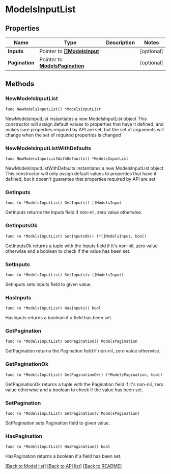 # ModelsInputList

## Properties

Name | Type | Description | Notes
------------ | ------------- | ------------- | -------------
**Inputs** | Pointer to [**[]ModelsInput**](ModelsInput.md) |  | [optional] 
**Pagination** | Pointer to [**ModelsPagination**](ModelsPagination.md) |  | [optional] 

## Methods

### NewModelsInputList

`func NewModelsInputList() *ModelsInputList`

NewModelsInputList instantiates a new ModelsInputList object
This constructor will assign default values to properties that have it defined,
and makes sure properties required by API are set, but the set of arguments
will change when the set of required properties is changed

### NewModelsInputListWithDefaults

`func NewModelsInputListWithDefaults() *ModelsInputList`

NewModelsInputListWithDefaults instantiates a new ModelsInputList object
This constructor will only assign default values to properties that have it defined,
but it doesn't guarantee that properties required by API are set

### GetInputs

`func (o *ModelsInputList) GetInputs() []ModelsInput`

GetInputs returns the Inputs field if non-nil, zero value otherwise.

### GetInputsOk

`func (o *ModelsInputList) GetInputsOk() (*[]ModelsInput, bool)`

GetInputsOk returns a tuple with the Inputs field if it's non-nil, zero value otherwise
and a boolean to check if the value has been set.

### SetInputs

`func (o *ModelsInputList) SetInputs(v []ModelsInput)`

SetInputs sets Inputs field to given value.

### HasInputs

`func (o *ModelsInputList) HasInputs() bool`

HasInputs returns a boolean if a field has been set.

### GetPagination

`func (o *ModelsInputList) GetPagination() ModelsPagination`

GetPagination returns the Pagination field if non-nil, zero value otherwise.

### GetPaginationOk

`func (o *ModelsInputList) GetPaginationOk() (*ModelsPagination, bool)`

GetPaginationOk returns a tuple with the Pagination field if it's non-nil, zero value otherwise
and a boolean to check if the value has been set.

### SetPagination

`func (o *ModelsInputList) SetPagination(v ModelsPagination)`

SetPagination sets Pagination field to given value.

### HasPagination

`func (o *ModelsInputList) HasPagination() bool`

HasPagination returns a boolean if a field has been set.


[[Back to Model list]](../README.md#documentation-for-models) [[Back to API list]](../README.md#documentation-for-api-endpoints) [[Back to README]](../README.md)


